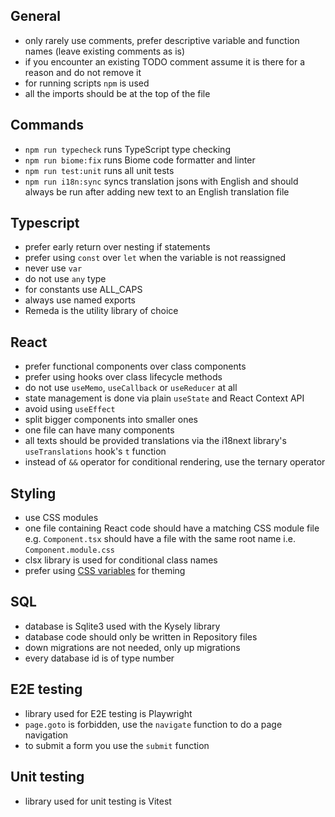 ## General

- only rarely use comments, prefer descriptive variable and function names (leave existing comments as is)
- if you encounter an existing TODO comment assume it is there for a reason and do not remove it
- for running scripts `npm` is used
- all the imports should be at the top of the file

## Commands

- `npm run typecheck` runs TypeScript type checking
- `npm run biome:fix` runs Biome code formatter and linter
- `npm run test:unit` runs all unit tests
- `npm run i18n:sync` syncs translation jsons with English and should always be run after adding new text to an English translation file 

## Typescript

- prefer early return over nesting if statements
- prefer using `const` over `let` when the variable is not reassigned
- never use `var`
- do not use `any` type
- for constants use ALL_CAPS
- always use named exports
- Remeda is the utility library of choice

## React

- prefer functional components over class components
- prefer using hooks over class lifecycle methods
- do not use `useMemo`, `useCallback` or `useReducer` at all
- state management is done via plain `useState` and React Context API
- avoid using `useEffect`
- split bigger components into smaller ones
- one file can have many components
- all texts should be provided translations via the i18next library's `useTranslations` hook's `t` function
- instead of `&&` operator for conditional rendering, use the ternary operator

## Styling

- use CSS modules
- one file containing React code should have a matching CSS module file e.g. `Component.tsx` should have a file with the same root name i.e. `Component.module.css`
- clsx library is used for conditional class names
- prefer using [CSS variables](../app/styles/vars.css) for theming

## SQL

- database is Sqlite3 used with the Kysely library
- database code should only be written in Repository files
- down migrations are not needed, only up migrations
- every database id is of type number

## E2E testing

- library used for E2E testing is Playwright
- `page.goto` is forbidden, use the `navigate` function to do a page navigation
- to submit a form you use the `submit` function

## Unit testing

- library used for unit testing is Vitest
